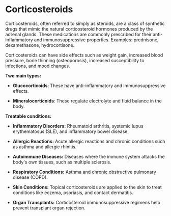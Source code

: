 # Corticosteroids

Corticosteroids, often referred to simply as steroids, are a class of synthetic drugs that mimic the natural corticosteroid hormones produced by the adrenal glands. These medications are commonly prescribed for their anti-inflammatory and immunosuppressive properties. Examples: prednisone, dexamethasone, hydrocortisone.

Corticosteroids can have side effects such as weight gain, increased blood pressure, bone thinning (osteoporosis), increased susceptibility to infections, and mood changes. 

**Two main types:**

* **Glucocorticoids**: These have anti-inflammatory and immunosuppressive effects.

* **Mineralocorticoids**: These regulate electrolyte and fluid balance in the body.

**Treatable conditions:**

* **Inflammatory Disorders:** Rheumatoid arthritis, systemic lupus erythematosus (SLE), and inflammatory bowel disease.

* **Allergic Reactions:** Acute allergic reactions and chronic conditions such as asthma and allergic rhinitis.

* **Autoimmune Diseases:** Diseases where the immune system attacks the body's own tissues, such as multiple sclerosis.

* **Respiratory Conditions:** Asthma and chronic obstructive pulmonary disease (COPD).

* **Skin Conditions:** Topical corticosteroids are applied to the skin to treat conditions like eczema, psoriasis, and contact dermatitis.

* **Organ Transplants:** Corticosteroid immunosuppressive regimens help prevent transplant organ rejection.
